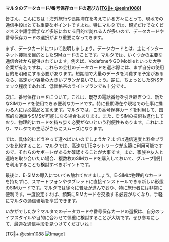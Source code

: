 **マルタのデータカード/番号保存カードの選び方[[TG💪+ @esim1088](https://t.me/s/esim1088)]**

皆さん、こんにちは！海外旅行や長期滞在を考えている方々にとって、現地での通信手段はとても重要なポイントですよね。特にマルタでは、観光だけでなくビジネスや語学留学など多岐にわたる目的で訪れる人が多いので、データカードや番号保存カードの選択がより重要になってきます。

まず、データカードについて説明しましょう。データカードとは、主にインターネット接続を目的としたSIMカードのことです。マルタでは、いくつかの主要な通信会社から提供されています。例えば、VodafoneやGO Mobileといった大手企業が有名ですね。これらの会社のデータカードを選ぶ際には、まず自分の使用目的を明確にする必要があります。短期間で大量のデータを消費する予定があるなら、高速かつ容量の大きいプランが良いでしょう。逆に、ちょっとしたSNSチェック程度であれば、低価格帯のライトプランでも十分です。

次に、番号保存カードについて。これは、既存の電話番号を引き継ぎつつ、新たなSIMカードを使用できる便利なカードです。特に長期滞在や現地での仕事に携わる人には必需品と言えます。マルタでは、この番号保存カードを利用して、国際的な通話やSMSが可能になる場合もあります。また、E-SIMの技術も進化しており、物理的にカードを持ち歩く必要がないという利便性もあります。これにより、マルタでの生活がさらにスムーズになります。

では、具体的にどうやって選べばいいのでしょうか？まずは通信速度と料金プランを比較すること。マルタでは、高速なLTEネットワークが広範に利用可能ですので、それらのサポートがあるか確認することが大事です。また、家族や友人と連絡を取り合いたい場合、複数枚のSIMカードを購入しておいて、グループ割引を利用することも検討すべきポイントです。

最後に、E-SIMの導入についても触れておきましょう。E-SIMは物理的なカードを持たずに、スマートフォンやタブレットに直接インストールできる新しい形態のSIMカードです。マルタでは徐々に普及が進んでおり、特に旅行者には非常に便利です。一度設定すれば、頻繁にSIMカードを交換する必要がなくなり、手軽にマルタの通信環境を享受できます。

いかがでしたか？マルタでのデータカードや番号保存カードの選択は、自分のライフスタイルや目的に合わせて慎重に検討することが大切です。ぜひ参考にして、最適な通信手段を見つけてくださいね！

[[TG💪+ @esim1088](https://t.me/s/esim1088) ![Image](https://i.postimg.cc/Y0z9fWf4/image.png)]